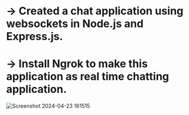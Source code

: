 # -> Created a chat application using websockets in Node.js and Express.js.
# -> Install Ngrok to make this application as real time chatting application.
![Screenshot 2024-04-23 161515](https://github.com/krishnaSaiSanga/ChatBox/assets/150455517/35949d44-267f-4a9d-9f10-afa034ea2a9d)
